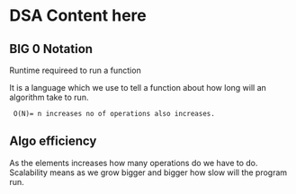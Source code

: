 # DSA Content here

## BIG 0 Notation

Runtime requireed to run a function

It is a language which we use to tell a function about how long will an algorithm take to run.

     O(N)= n increases no of operations also increases.
     
## Algo efficiency

As the elements increases how many operations do we have to do. Scalability means as we grow bigger and bigger how slow will the program run.

